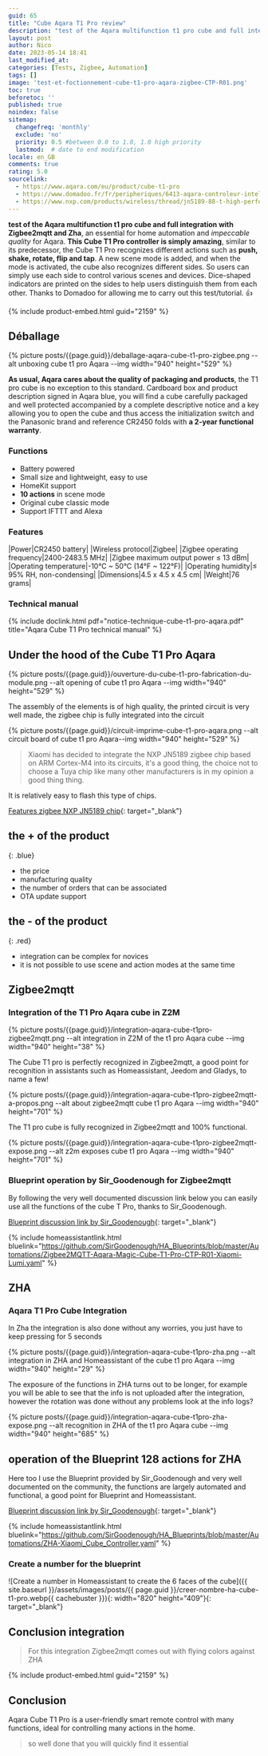 ```yaml
---
guid: 65
title: "Cube Aqara T1 Pro review"
description: "test of the Aqara multifunction t1 pro cube and full integration with zigbee2mqtt and Zha, an essential for home automation and impeccable quality for Aqara"
layout: post
author: Nico
date: 2023-05-14 18:41
last_modified_at: 
categories: [Tests, Zigbee, Automation]
tags: []
image: 'test-et-foctionnement-cube-t1-pro-aqara-zigbee-CTP-R01.png'
toc: true
beforetoc: ''
published: true
noindex: false
sitemap:
  changefreq: 'monthly'
  exclude: 'no'
  priority: 0.5 #between 0.0 to 1.0, 1.0 high priority
  lastmod:  # date to end modification
locale: en_GB
comments: true
rating: 5.0
sourcelink:
  - https://www.aqara.com/eu/product/cube-t1-pro
  - https://www.domadoo.fr/fr/peripheriques/6413-aqara-controleur-intelligent-zigbee-30-aqara-cube-t1-pro-6970504217614.html?domid=39
  - https://www.nxp.com/products/wireless/thread/jn5189-88-t-high-performance-and-ultra-low-power-mcus-for-zigbee-and-thread-with-built-in-nfc-option:JN5189_88_T
---
```


**test of the Aqara multifunction t1 pro cube and full integration with Zigbee2mqtt and Zha**, an essential for home automation and *impeccable quality* for Aqara. **This Cube T1 Pro controller is simply amazing**, similar to its predecessor, the Cube T1 Pro recognizes different actions such as **push, shake, rotate, flip and tap**. A new scene mode is added, and when the mode is activated, the cube also recognizes different sides. So users can simply use each side to control various scenes and devices. Dice-shaped indicators are printed on the sides to help users distinguish them from each other. Thanks to Domadoo for allowing me to carry out this test/tutorial. 👍

{% include product-embed.html guid="2159" %}

## Déballage

{% picture posts/{{page.guid}}/deballage-aqara-cube-t1-pro-zigbee.png --alt unboxing cube t1 pro Aqara --img width="940" height="529" %}

**As usual, Aqara cares about the quality of packaging and products**, the T1 pro cube is no exception to this standard. Cardboard box and product description signed in Aqara blue, you will find a cube carefully packaged and well protected accompanied by a complete descriptive notice and a key allowing you to open the cube and thus access the initialization switch and the Panasonic brand and reference CR2450 folds with **a 2-year functional warranty**.

### Functions

- Battery powered
- Small size and lightweight, easy to use
- HomeKit support
- **10 actions** in scene mode
- Original cube classic mode
- Support IFTTT and Alexa
 
### Features

|Power|CR2450 battery|
|Wireless protocol|Zigbee|
|Zigbee operating frequency|2400-2483.5 MHz|
|Zigbee maximum output power ≤ 13 dBm|
|Operating temperature|-10°C ~ 50°C (14°F ~ 122°F)|
|Operating humidity|≤ 95% RH, non-condensing|
|Dimensions|4.5 x 4.5 x 4.5 cm|
|Weight|76 grams|

### Technical manual

{% include doclink.html pdf="notice-technique-cube-t1-pro-aqara.pdf" title="Aqara Cube T1 Pro technical manual" %}

## Under the hood of the Cube T1 Pro Aqara

{% picture posts/{{page.guid}}/ouverture-du-cube-t1-pro-fabrication-du-module.png --alt opening of cube t1 pro Aqara --img width="940" height="529" %}

The assembly of the elements is of high quality, the printed circuit is very well made, the zigbee chip is fully integrated into the circuit

{% picture posts/{{page.guid}}/circuit-imprime-cube-t1-pro-aqara.png --alt circuit board of cube t1 pro Aqara--img width="940" height="529" %}

> Xiaomi has decided to integrate the NXP JN5189 zigbee chip based on ARM Cortex-M4 into its circuits, it's a good thing, the choice not to choose a Tuya chip like many other manufacturers is in my opinion a good thing thing.

It is relatively easy to flash this type of chips.

[Features zigbee NXP JN5189 chip](https://www.nxp.com/products/wireless/thread/jn5189-88-t-high-performance-and-ultra-low-power-mcus-for-zigbee-and-thread-with-built-in-nfc-option:JN5189_88_T){: target="_blank"}


## **the + of the product**
{: .blue}
- the price
- manufacturing quality
- the number of orders that can be associated
- OTA update support

## **the - of the product**
{: .red}

- integration can be complex for novices
- it is not possible to use scene and action modes at the same time


## Zigbee2mqtt

### Integration of the T1 Pro Aqara cube in Z2M

{% picture posts/{{page.guid}}/integration-aqara-cube-t1pro-zigbee2mqtt.png --alt integration in Z2M of the t1 pro Aqara cube --img width="940" height="38" %}

The Cube T1 pro is perfectly recognized in Zigbee2mqtt, a good point for recognition in assistants such as Homeassistant, Jeedom and Gladys, to name a few!

{% picture posts/{{page.guid}}/integration-aqara-cube-t1pro-zigbee2mqtt-a-propos.png --alt about zigbee2mqtt cube t1 pro Aqara --img width="940" height="701" %}

The T1 pro cube is fully recognized in Zigbee2mqtt and 100% functional.

{% picture posts/{{page.guid}}/integration-aqara-cube-t1pro-zigbee2mqtt-expose.png --alt z2m exposes cube t1 pro Aqara --img width="940" height="701" %}

### Blueprint operation by Sir_Goodenough for Zigbee2mqtt

By following the very well documented discussion link below you can easily use all the functions of the cube T Pro, thanks to Sir_Goodenough.

[Blueprint discussion link by Sir_Goodenough](https://community.home-assistant.io/t/zigbee2mqtt-aqara-magic-cube-t1-pro-ctp-r01-xiaomi-lumi-cagl02/525111){: target="_blank"}

{% include homeassistantlink.html bluelink="https://github.com/SirGoodenough/HA_Blueprints/blob/master/Automations/Zigbee2MQTT-Aqara-Magic-Cube-T1-Pro-CTP-R01-Xiaomi-Lumi.yaml" %}

## ZHA

### Aqara T1 Pro Cube Integration

In Zha the integration is also done without any worries, you just have to keep pressing for 5 seconds

{% picture posts/{{page.guid}}/integration-aqara-cube-t1pro-zha.png --alt integration in ZHA and Homeassistant of the cube t1 pro Aqara --img width="940" height="29" %}

The exposure of the functions in ZHA turns out to be longer, for example you will be able to see that the info is not uploaded after the integration, however the rotation was done without any problems look at the info logs?

{% picture posts/{{page.guid}}/integration-aqara-cube-t1pro-zha-expose.png --alt recognition in ZHA of the t1 pro Aqara cube --img width="940" height="685" %}

## operation of the Blueprint 128 actions for ZHA

Here too I use the Blueprint provided by Sir_Goodenough and very well documented on the community, the functions are largely automated and functional, a good point for Blueprint and Homeassistant.

[Blueprint discussion link by Sir_Goodenough](https://community.home-assistant.io/t/zha-xiaomi-cube-controller/495975){: target="_blank"}

{% include homeassistantlink.html bluelink="https://github.com/SirGoodenough/HA_Blueprints/blob/master/Automations/ZHA-Xiaomi_Cube_Controller.yaml" %}

### Create a number for the blueprint

![Create a number in Homeassistant to create the 6 faces of the cube]({{ site.baseurl }}/assets/images/posts/{{ page.guid }}/creer-nombre-ha-cube-t1-pro.webp{{ cachebuster }}){: width="820" height="409"}{: target="_blank"}

## Conclusion integration

> For this integration Zigbee2mqtt comes out with flying colors against ZHA

{% include product-embed.html guid="2159" %}

## Conclusion

Aqara Cube T1 Pro is a user-friendly smart remote control with many functions, ideal for controlling many actions in the home.
> so well done that you will quickly find it essential